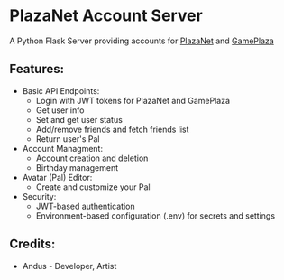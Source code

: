 # PlazaNet Account Server
A Python Flask Server providing accounts for [PlazaNet](https://github.com/PlazaNetOrg/PlazaNet) and [GamePlaza](https://github.com/PlazaNetOrg/GamePlaza)

## Features:
- Basic API Endpoints:
  - Login with JWT tokens for PlazaNet and GamePlaza
  - Get user info
  - Set and get user status
  - Add/remove friends and fetch friends list
  - Return user's Pal
- Account Managment:
  - Account creation and deletion
  - Birthday management
- Avatar (Pal) Editor:
  - Create and customize your Pal
- Security:
  - JWT-based authentication
  - Environment-based configuration (.env) for secrets and settings

## Credits:
- Andus - Developer, Artist